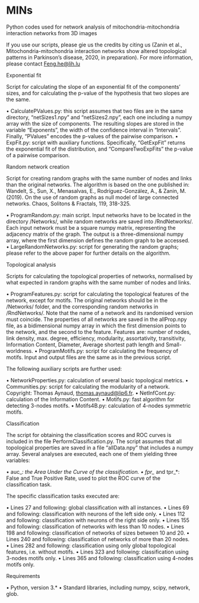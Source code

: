 # MINs
Python codes used for network analysis of mitochondria-mitochondria interaction networks from 3D images

If you use our scripts, please gie us the credits by citing us (Zanin et al., Mitochondria-mitochondria interaction networks show altered topological patterns in Parkinson’s disease, 2020, in preparation). For more information, please contact Feng.he@lih.lu

Exponential fit

Script for calculating the slope of an exponential fit of the components’ sizes, and for calculating the p-value of the hypothesis that two slopes are the same.

•	CalculatePValues.py: this script assumes that two files are in the same directory, “netSizes1.npy” and “netSizes2.npy”, each one including a numpy array with the size of components. The resulting slopes are stored in the variable “Exponents”, the width of the confidence interval in “Intervals”. Finally, “PValues” encodes the p-values of the pairwise comparison.
•	ExpFit.py: script with auxiliary functions. Specifically, “GetExpFit” returns the exponential fit of the distribution, and “CompareTwoExpFits” the p-value of a pairwise comparison.


Random network creation

Script for creating random graphs with the same number of nodes and links than the original networks. The algorithm is based on the one published in:
Wandelt, S., Sun, X., Menasalvas, E., Rodríguez-González, A., & Zanin, M. (2019). On the use of random graphs as null model of large connected networks. Chaos, Solitons & Fractals, 119, 318-325.

•	ProgramRandom.py: main script. Input networks have to be located in the directory /Networks/, while random networks are saved into /RndNetworks/. Each input network must be a square numpy matrix, representing the adjacency matrix of the graph. The output is a three-dimensional numpy array, where the first dimension defines the random graph to be accessed.
•	LargeRandomNetworks.py: script for generating the random graphs; please refer to the above paper for further details on the algorithm.


Topological analysis

Scripts for calculating the topological properties of networks, normalised by what expected in random graphs with the same number of nodes and links.

•	ProgramFeatures.py: script for calculating the topological features of the network, except for motifs. The original networks should be in the /Networks/ folder, and the corresponding random networks in /RndNetworks/. Note that the name of a network and its randomised version must coincide. The properties of all networks are saved in the allProp.npy file, as a bidimensional numpy array in which the first dimension points to the network, and the second to the feature. Features are: number of nodes, link density, max. degree, efficiency, modularity, assortativity, transitivity, Information Content, Diameter, Average shortest path length and Small-worldness.
•	ProgramMotifs.py: script for calculating the frequency of motifs. Input and output files are the same as in the previous script.

The following auxiliary scripts are further used:

•	NetworkProperties.py: calculation of several basic topological metrics.
•	Communities.py: script for calculating the modularity of a network. Copyright: Thomas Aynaud, thomas.aynaud@lip6.fr.
•	NetInfCont.py: calculation of the Information Content.
•	Motifs.py: fast algorithm for detecting 3-nodes motifs.
•	Motifs4B.py: calculation of 4-nodes symmetric motifs.



Classification

The script for obtaining the classification scores and ROC curves is included in the file PerformClassification.py. The script assumes that all topological properties are saved in a file “allData.npy” that includes a numpy array. Several analyses are executed, each one of them yielding three variables:

•	auc_*: the Area Under the Curve of the classification.
•	fpr_* and tpr_*: False and True Positive Rate, used to plot the ROC curve of the classification task.

The specific classification tasks executed are:

•	Lines 27 and following: global classification with all instances.
•	Lines 69 and following: classification with neurons of the left side only.
•	Lines 112 and following: classification with neurons of the right side only.
•	Lines 155 and following: classification of networks with less than 10 nodes.
•	Lines 198 and following: classification of networks of sizes between 10 and 20.
•	Lines 240 and following: classification of networks of more than 20 nodes.
•	Lines 282 and following: classification using only global topological features, i.e. without motifs.
•	Lines 323 and following: classification using 3-nodes motifs only.
•	Lines 365 and following: classification using 4-nodes motifs only.


Requirements

•	Python, version 3.*
•	Standard libraries, including numpy, scipy, network, glob.


